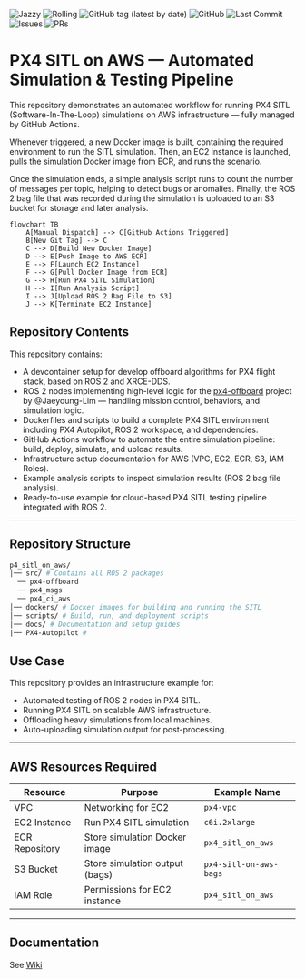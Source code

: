 ![Jazzy](https://github.com/iftahnaf/px4_sitl_on_aws/actions/workflows/jazzy.yml/badge.svg)
![Rolling](https://github.com/iftahnaf/px4_sitl_on_aws/actions/workflows/rolling.yml/badge.svg)
![GitHub tag (latest by date)](https://img.shields.io/github/v/tag/iftahnaf/px4_sitl_on_aws?label=tag&sort=semver)
![GitHub](https://img.shields.io/github/license/iftahnaf/px4_sitl_on_aws)
![Last Commit](https://img.shields.io/github/last-commit/iftahnaf/px4_sitl_on_aws)
![Issues](https://img.shields.io/github/issues/iftahnaf/px4_sitl_on_aws)
![PRs](https://img.shields.io/github/issues-pr/iftahnaf/px4_sitl_on_aws)


# PX4 SITL on AWS — Automated Simulation & Testing Pipeline

This repository demonstrates an automated workflow for running PX4 SITL (Software-In-The-Loop) simulations on AWS infrastructure — fully managed by GitHub Actions.

Whenever triggered, a new Docker image is built, containing the required environment to run the SITL simulation. Then, an EC2 instance is launched, pulls the simulation Docker image from ECR, and runs the scenario.

Once the simulation ends, a simple analysis script runs to count the number of messages per topic, helping to detect bugs or anomalies. Finally, the ROS 2 bag file that was recorded during the simulation is uploaded to an S3 bucket for storage and later analysis.


```mermaid
flowchart TB
    A[Manual Dispatch] --> C[GitHub Actions Triggered]
    B[New Git Tag] --> C
    C --> D[Build New Docker Image]
    D --> E[Push Image to AWS ECR]
    E --> F[Launch EC2 Instance]
    F --> G[Pull Docker Image from ECR]
    G --> H[Run PX4 SITL Simulation]
    H --> I[Run Analysis Script]
    I --> J[Upload ROS 2 Bag File to S3]
    J --> K[Terminate EC2 Instance]

```

## 	Repository Contents

This repository contains:

- A devcontainer setup for develop offboard algorithms for PX4 flight stack, based on ROS 2 and XRCE-DDS.
- ROS 2 nodes implementing high-level logic for the [px4-offboard](https://github.com/Jaeyoung-Lim/px4-offboard) project by @Jaeyoung-Lim — handling mission control, behaviors, and simulation logic.
- Dockerfiles and scripts to build a complete PX4 SITL environment including PX4 Autopilot, ROS 2 workspace, and dependencies.
- GitHub Actions workflow to automate the entire simulation pipeline: build, deploy, simulate, and upload results.
- Infrastructure setup documentation for AWS (VPC, EC2, ECR, S3, IAM Roles).
- Example analysis scripts to inspect simulation results (ROS 2 bag file analysis).
- Ready-to-use example for cloud-based PX4 SITL testing pipeline integrated with ROS 2.

---

## Repository Structure

```graphql
p4_sitl_on_aws/ 
│── src/ # Contains all ROS 2 packages 
  ── px4-offboard
  ── px4_msgs
  ── px4_ci_aws
│── dockers/ # Docker images for building and running the SITL
│── scripts/ # Build, run, and deployment scripts 
│── docs/ # Documentation and setup guides
|── PX4-Autopilot # 
```

## Use Case

This repository provides an infrastructure example for:

- Automated testing of ROS 2 nodes in PX4 SITL.
- Running PX4 SITL on scalable AWS infrastructure.
- Offloading heavy simulations from local machines.
- Auto-uploading simulation output for post-processing.

---

## AWS Resources Required

| Resource        | Purpose                            | Example Name                |
|----------------|------------------------------------|-----------------------------|
| VPC             | Networking for EC2                | `px4-vpc`                   |
| EC2 Instance    | Run PX4 SITL simulation           | `c6i.2xlarge`               |
| ECR Repository  | Store simulation Docker image     | `px4_sitl_on_aws`           |
| S3 Bucket       | Store simulation output (bags)    | `px4-sitl-on-aws-bags`      |
| IAM Role        | Permissions for EC2 instance      | `px4_sitl_on_aws`           |

---


## Documentation

See [Wiki](https://github.com/iftahnaf/px4_sitl_on_aws/wiki)



